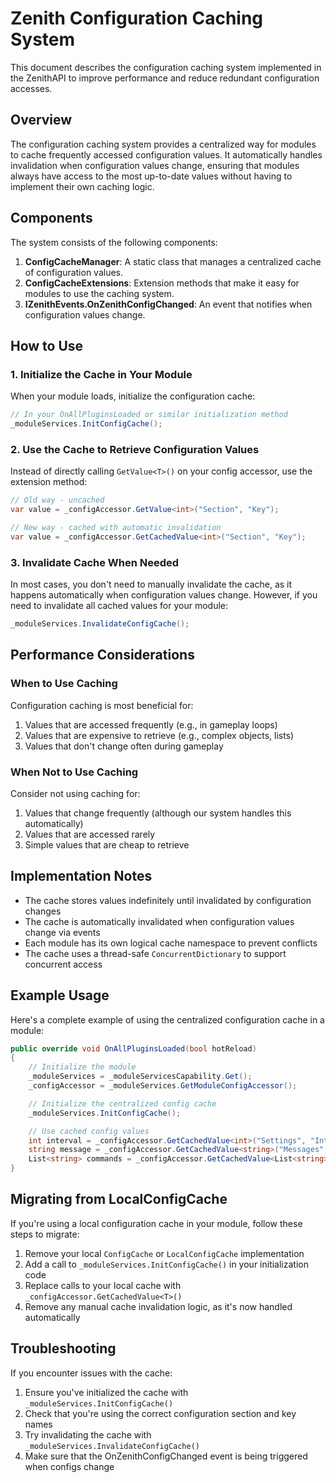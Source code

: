# Zenith Configuration Caching System

This document describes the configuration caching system implemented in the ZenithAPI to improve performance and reduce redundant configuration accesses.

## Overview

The configuration caching system provides a centralized way for modules to cache frequently accessed configuration values. It automatically handles invalidation when configuration values change, ensuring that modules always have access to the most up-to-date values without having to implement their own caching logic.

## Components

The system consists of the following components:

1. **ConfigCacheManager**: A static class that manages a centralized cache of configuration values.
2. **ConfigCacheExtensions**: Extension methods that make it easy for modules to use the caching system.
3. **IZenithEvents.OnZenithConfigChanged**: An event that notifies when configuration values change.

## How to Use

### 1. Initialize the Cache in Your Module

When your module loads, initialize the configuration cache:

```csharp
// In your OnAllPluginsLoaded or similar initialization method
_moduleServices.InitConfigCache();
```

### 2. Use the Cache to Retrieve Configuration Values

Instead of directly calling `GetValue<T>()` on your config accessor, use the extension method:

```csharp
// Old way - uncached
var value = _configAccessor.GetValue<int>("Section", "Key");

// New way - cached with automatic invalidation
var value = _configAccessor.GetCachedValue<int>("Section", "Key");
```

### 3. Invalidate Cache When Needed

In most cases, you don't need to manually invalidate the cache, as it happens automatically when configuration values change. However, if you need to invalidate all cached values for your module:

```csharp
_moduleServices.InvalidateConfigCache();
```

## Performance Considerations

### When to Use Caching

Configuration caching is most beneficial for:

1. Values that are accessed frequently (e.g., in gameplay loops)
2. Values that are expensive to retrieve (e.g., complex objects, lists)
3. Values that don't change often during gameplay

### When Not to Use Caching

Consider not using caching for:

1. Values that change frequently (although our system handles this automatically)
2. Values that are accessed rarely
3. Simple values that are cheap to retrieve

## Implementation Notes

- The cache stores values indefinitely until invalidated by configuration changes
- The cache is automatically invalidated when configuration values change via events
- Each module has its own logical cache namespace to prevent conflicts
- The cache uses a thread-safe `ConcurrentDictionary` to support concurrent access

## Example Usage

Here's a complete example of using the centralized configuration cache in a module:

```csharp
public override void OnAllPluginsLoaded(bool hotReload)
{
    // Initialize the module
    _moduleServices = _moduleServicesCapability.Get();
    _configAccessor = _moduleServices.GetModuleConfigAccessor();

    // Initialize the centralized config cache
    _moduleServices.InitConfigCache();

    // Use cached config values
    int interval = _configAccessor.GetCachedValue<int>("Settings", "Interval");
    string message = _configAccessor.GetCachedValue<string>("Messages", "Welcome");
    List<string> commands = _configAccessor.GetCachedValue<List<string>>("Commands", "Allowed");
}
```

## Migrating from LocalConfigCache

If you're using a local configuration cache in your module, follow these steps to migrate:

1. Remove your local `ConfigCache` or `LocalConfigCache` implementation
2. Add a call to `_moduleServices.InitConfigCache()` in your initialization code
3. Replace calls to your local cache with `_configAccessor.GetCachedValue<T>()`
4. Remove any manual cache invalidation logic, as it's now handled automatically

## Troubleshooting

If you encounter issues with the cache:

1. Ensure you've initialized the cache with `_moduleServices.InitConfigCache()`
2. Check that you're using the correct configuration section and key names
3. Try invalidating the cache with `_moduleServices.InvalidateConfigCache()`
4. Make sure that the OnZenithConfigChanged event is being triggered when configs change
